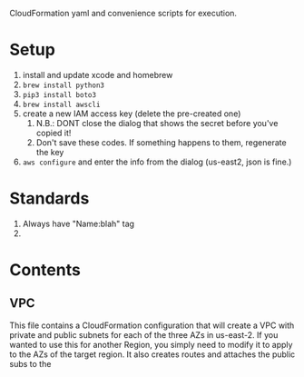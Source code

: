 CloudFormation yaml and convenience scripts for execution.

# Setup 
1. install and update xcode and homebrew
1. `brew install python3`
1. `pip3 install boto3`
1. `brew install awscli`
1. create a new IAM access key (delete the pre-created one)
    1. N.B.: DONT close the dialog that shows the secret before you've copied it!
    1. Don't save these codes. If something happens to them, regenerate the key
1. `aws configure` and enter the info from the dialog (us-east2, json is fine.)

# Standards
1. Always have "Name:blah" tag
1. 

# Contents
## VPC
This file contains a CloudFormation configuration that will create a VPC with
private and public subnets for each of the three AZs in us-east-2. If you wanted
to use this for another Region, you simply need to modify it to apply to the
AZs of the target region. It also creates routes and attaches the public subs
to the 

